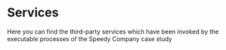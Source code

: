 # Services

Here you can find the third-party services which have been invoked by the executable processes of the Speedy Company case study
